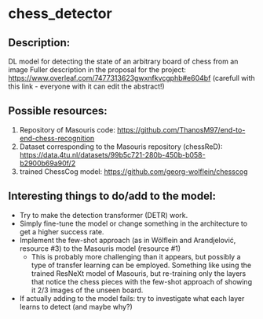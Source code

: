 # chess_detector

Description:
------------
DL model for detecting the state of an arbitrary board of chess from an image
Fuller description in the proposal for the project: https://www.overleaf.com/7477313623gwxnfkvcgphb#e604bf (carefull with this link - everyone with it can edit the abstract!)

Possible resources:
-------------------
1. Repository of Masouris code: https://github.com/ThanosM97/end-to-end-chess-recognition
2. Dataset corresponding to the Masouris repository (chessReD): https://data.4tu.nl/datasets/99b5c721-280b-450b-b058-b2900b69a90f/2
3. trained ChessCog model: https://github.com/georg-wolflein/chesscog

Interesting things to do/add to the model:
------------------------------------------
  * Try to make the detection transformer (DETR) work.
  * Simply fine-tune the model or change something in the architecture to get a higher success rate.
  * Implement the few-shot approach (as in Wölflein and Arandjelović, resource #3) to the Masouris model (resource #1)
     - This is probably more challenging than it appears, but possibly a type of transfer learning can be employed. Something like using the trained ResNeXt model of Masouris, but re-training only the layers that notice the chess pieces with the few-shot approach of showing it 2/3 images of the unseen board.
  * If actually adding to the model fails: try to investigate what each layer learns to detect (and maybe why?)
